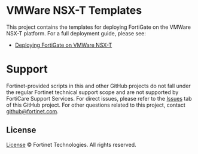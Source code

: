# VMWare NSX-T Templates

This project contains the templates for deploying FortiGate on the VMWare NSX-T platform.
For a full deployment guide, please see:
  * [Deploying FortiGate on VMWare NSX-T](https://docs.fortinet.com/vm/vmware-nsx-t/fortigate/6.0/deploying-fortigate-on-vmware-nsx-t/6.0.4/90459/preparing-for-deployment)

# Support

Fortinet-provided scripts in this and other GitHub projects do not fall under the regular Fortinet technical support scope and are not supported by FortiCare Support Services. For direct issues, please refer to the [Issues](https://github.com/fortinet/vmware-nsxt-templates/issues) tab of this GitHub project. For other questions related to this project, contact github@fortinet.com.

## License

[License](./LICENSE) © Fortinet Technologies. All rights reserved.
